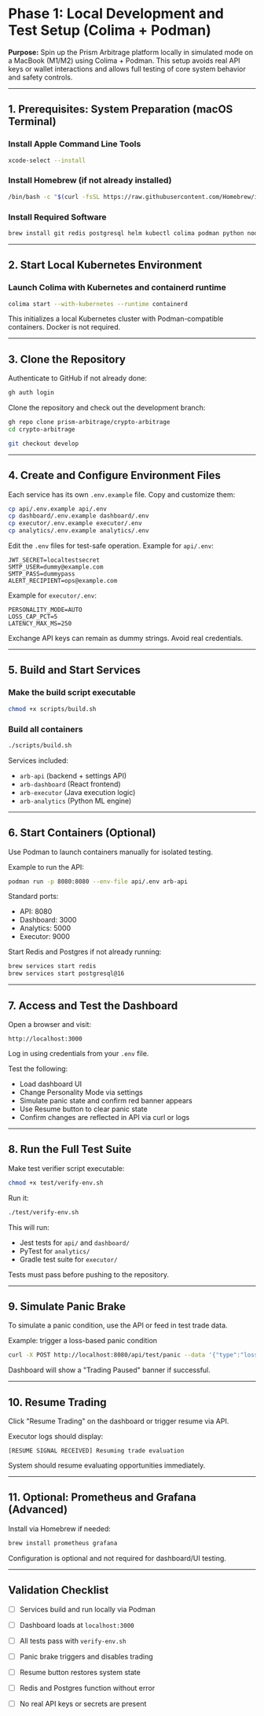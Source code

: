 # Phase 1: Local Development and Test Setup (Colima + Podman)

**Purpose:**
Spin up the Prism Arbitrage platform locally in simulated mode on a MacBook (M1/M2) using Colima + Podman. This setup avoids real API keys or wallet interactions and allows full testing of core system behavior and safety controls.

---

## 1. Prerequisites: System Preparation (macOS Terminal)

### Install Apple Command Line Tools

```bash
xcode-select --install
```

### Install Homebrew (if not already installed)

```bash
/bin/bash -c "$(curl -fsSL https://raw.githubusercontent.com/Homebrew/install/HEAD/install.sh)"
```

### Install Required Software

```bash
brew install git redis postgresql helm kubectl colima podman python node
```

---

## 2. Start Local Kubernetes Environment

### Launch Colima with Kubernetes and containerd runtime

```bash
colima start --with-kubernetes --runtime containerd
```

This initializes a local Kubernetes cluster with Podman-compatible containers. Docker is not required.

---

## 3. Clone the Repository

Authenticate to GitHub if not already done:

```bash
gh auth login
```

Clone the repository and check out the development branch:

```bash
gh repo clone prism-arbitrage/crypto-arbitrage
cd crypto-arbitrage

git checkout develop
```

---

## 4. Create and Configure Environment Files

Each service has its own `.env.example` file. Copy and customize them:

```bash
cp api/.env.example api/.env
cp dashboard/.env.example dashboard/.env
cp executor/.env.example executor/.env
cp analytics/.env.example analytics/.env
```

Edit the `.env` files for test-safe operation. Example for `api/.env`:

```env
JWT_SECRET=localtestsecret
SMTP_USER=dummy@example.com
SMTP_PASS=dummypass
ALERT_RECIPIENT=ops@example.com
```

Example for `executor/.env`:

```env
PERSONALITY_MODE=AUTO
LOSS_CAP_PCT=5
LATENCY_MAX_MS=250
```

Exchange API keys can remain as dummy strings. Avoid real credentials.

---

## 5. Build and Start Services

### Make the build script executable

```bash
chmod +x scripts/build.sh
```

### Build all containers

```bash
./scripts/build.sh
```

Services included:

* `arb-api` (backend + settings API)
* `arb-dashboard` (React frontend)
* `arb-executor` (Java execution logic)
* `arb-analytics` (Python ML engine)

---

## 6. Start Containers (Optional)

Use Podman to launch containers manually for isolated testing.

Example to run the API:

```bash
podman run -p 8080:8080 --env-file api/.env arb-api
```

Standard ports:

* API: 8080
* Dashboard: 3000
* Analytics: 5000
* Executor: 9000

Start Redis and Postgres if not already running:

```bash
brew services start redis
brew services start postgresql@16
```

---

## 7. Access and Test the Dashboard

Open a browser and visit:

```
http://localhost:3000
```

Log in using credentials from your `.env` file.

Test the following:

* Load dashboard UI
* Change Personality Mode via settings
* Simulate panic state and confirm red banner appears
* Use Resume button to clear panic state
* Confirm changes are reflected in API via curl or logs

---

## 8. Run the Full Test Suite

Make test verifier script executable:

```bash
chmod +x test/verify-env.sh
```

Run it:

```bash
./test/verify-env.sh
```

This will run:

* Jest tests for `api/` and `dashboard/`
* PyTest for `analytics/`
* Gradle test suite for `executor/`

Tests must pass before pushing to the repository.

---

## 9. Simulate Panic Brake

To simulate a panic condition, use the API or feed in test trade data.

Example: trigger a loss-based panic condition

```bash
curl -X POST http://localhost:8080/api/test/panic --data '{"type":"loss", "value":6}'
```

Dashboard will show a "Trading Paused" banner if successful.

---

## 10. Resume Trading

Click "Resume Trading" on the dashboard or trigger resume via API.

Executor logs should display:

```
[RESUME SIGNAL RECEIVED] Resuming trade evaluation
```

System should resume evaluating opportunities immediately.

---

## 11. Optional: Prometheus and Grafana (Advanced)

Install via Homebrew if needed:

```bash
brew install prometheus grafana
```

Configuration is optional and not required for dashboard/UI testing.

---

## Validation Checklist

* [ ] Services build and run locally via Podman
* [ ] Dashboard loads at `localhost:3000`
* [ ] All tests pass with `verify-env.sh`
* [ ] Panic brake triggers and disables trading
* [ ] Resume button restores system state
* [ ] Redis and Postgres function without error
* [ ] No real API keys or secrets are present

